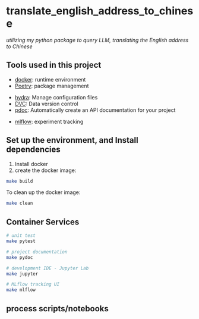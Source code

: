 # translate_english_address_to_chinese
*utilizing my python package to query LLM, translating the English address to Chinese*


## Tools used in this project
- [docker](https://www.docker.com/): runtime environment
- [Poetry](https://python-poetry.org/docs/#installation): package management
* [hydra](https://hydra.cc/): Manage configuration files
* [DVC](https://dvc.org/): Data version control
* [pdoc](https://github.com/pdoc3/pdoc): Automatically create an API documentation for your project
- [mlflow](https://mlflow.org/#core-concepts): experiment tracking


## Set up the environment, and Install dependencies
1. Install docker
2. create the docker image:
```bash
make build
```
To clean up the docker image:
```sh
make clean
```


## Container Services
```sh
# unit test
make pytest

# project documentation
make pydoc

# development IDE - Jupyter Lab
make jupyter

# MLflow tracking UI
make mlflow
```


## process scripts/notebooks
